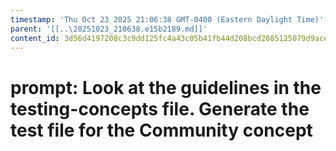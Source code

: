 ```yaml
---
timestamp: 'Thu Oct 23 2025 21:06:38 GMT-0400 (Eastern Daylight Time)'
parent: '[[..\20251023_210638.e15b2189.md]]'
content_id: 3d56d4197208c3c9dd125fc4a43c05b41fb44d208bcd2085125079d9acefa345
---
```


# prompt: Look at the guidelines in the testing-concepts file. Generate the test file for the Community concept
